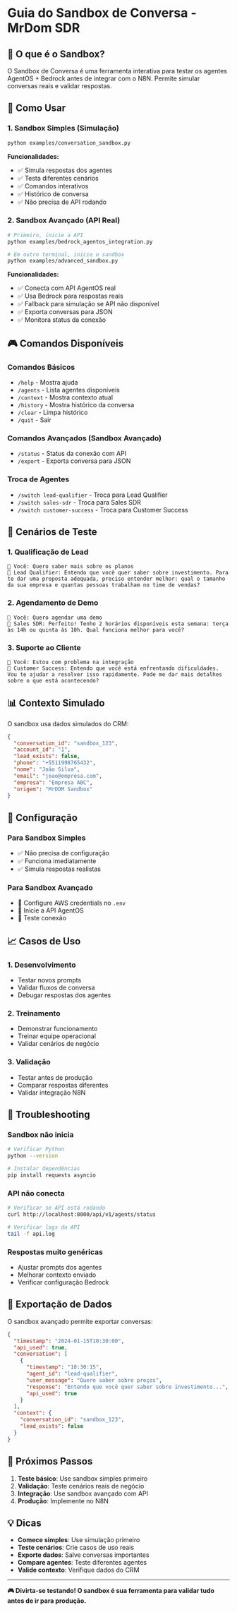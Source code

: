 # Guia do Sandbox de Conversa - MrDom SDR

## 🎯 O que é o Sandbox?

O Sandbox de Conversa é uma ferramenta interativa para testar os agentes AgentOS + Bedrock antes de integrar com o N8N. Permite simular conversas reais e validar respostas.

## 🚀 Como Usar

### 1. Sandbox Simples (Simulação)

```bash
python examples/conversation_sandbox.py
```

**Funcionalidades:**
- ✅ Simula respostas dos agentes
- ✅ Testa diferentes cenários
- ✅ Comandos interativos
- ✅ Histórico de conversa
- ✅ Não precisa de API rodando

### 2. Sandbox Avançado (API Real)

```bash
# Primeiro, inicie a API
python examples/bedrock_agentos_integration.py

# Em outro terminal, inicie o sandbox
python examples/advanced_sandbox.py
```

**Funcionalidades:**
- ✅ Conecta com API AgentOS real
- ✅ Usa Bedrock para respostas reais
- ✅ Fallback para simulação se API não disponível
- ✅ Exporta conversas para JSON
- ✅ Monitora status da conexão

## 🎮 Comandos Disponíveis

### Comandos Básicos
- `/help` - Mostra ajuda
- `/agents` - Lista agentes disponíveis
- `/context` - Mostra contexto atual
- `/history` - Mostra histórico da conversa
- `/clear` - Limpa histórico
- `/quit` - Sair

### Comandos Avançados (Sandbox Avançado)
- `/status` - Status da conexão com API
- `/export` - Exporta conversa para JSON

### Troca de Agentes
- `/switch lead-qualifier` - Troca para Lead Qualifier
- `/switch sales-sdr` - Troca para Sales SDR
- `/switch customer-success` - Troca para Customer Success

## 🧪 Cenários de Teste

### 1. Qualificação de Lead
```
👤 Você: Quero saber mais sobre os planos
🤖 Lead Qualifier: Entendo que você quer saber sobre investimento. Para te dar uma proposta adequada, preciso entender melhor: qual o tamanho da sua empresa e quantas pessoas trabalham no time de vendas?
```

### 2. Agendamento de Demo
```
👤 Você: Quero agendar uma demo
🤖 Sales SDR: Perfeito! Tenho 2 horários disponíveis esta semana: terça às 14h ou quinta às 10h. Qual funciona melhor para você?
```

### 3. Suporte ao Cliente
```
👤 Você: Estou com problema na integração
🤖 Customer Success: Entendo que você está enfrentando dificuldades. Vou te ajudar a resolver isso rapidamente. Pode me dar mais detalhes sobre o que está acontecendo?
```

## 📊 Contexto Simulado

O sandbox usa dados simulados do CRM:

```json
{
  "conversation_id": "sandbox_123",
  "account_id": "1",
  "lead_exists": false,
  "phone": "+5511998765432",
  "nome": "João Silva",
  "email": "joao@empresa.com",
  "empresa": "Empresa ABC",
  "origem": "MrDOM Sandbox"
}
```

## 🔧 Configuração

### Para Sandbox Simples
- ✅ Não precisa de configuração
- ✅ Funciona imediatamente
- ✅ Simula respostas realistas

### Para Sandbox Avançado
- 🔧 Configure AWS credentials no `.env`
- 🔧 Inicie a API AgentOS
- 🔧 Teste conexão

## 📈 Casos de Uso

### 1. Desenvolvimento
- Testar novos prompts
- Validar fluxos de conversa
- Debugar respostas dos agentes

### 2. Treinamento
- Demonstrar funcionamento
- Treinar equipe operacional
- Validar cenários de negócio

### 3. Validação
- Testar antes de produção
- Comparar respostas diferentes
- Validar integração N8N

## 🚨 Troubleshooting

### Sandbox não inicia
```bash
# Verificar Python
python --version

# Instalar dependências
pip install requests asyncio
```

### API não conecta
```bash
# Verificar se API está rodando
curl http://localhost:8000/api/v1/agents/status

# Verificar logs da API
tail -f api.log
```

### Respostas muito genéricas
- Ajustar prompts dos agentes
- Melhorar contexto enviado
- Verificar configuração Bedrock

## 📝 Exportação de Dados

O sandbox avançado permite exportar conversas:

```json
{
  "timestamp": "2024-01-15T10:30:00",
  "api_used": true,
  "conversation": [
    {
      "timestamp": "10:30:15",
      "agent_id": "lead-qualifier",
      "user_message": "Quero saber sobre preços",
      "response": "Entendo que você quer saber sobre investimento...",
      "api_used": true
    }
  ],
  "context": {
    "conversation_id": "sandbox_123",
    "lead_exists": false
  }
}
```

## 🎯 Próximos Passos

1. **Teste básico**: Use sandbox simples primeiro
2. **Validação**: Teste cenários reais de negócio
3. **Integração**: Use sandbox avançado com API
4. **Produção**: Implemente no N8N

## 💡 Dicas

- **Comece simples**: Use simulação primeiro
- **Teste cenários**: Crie casos de uso reais
- **Exporte dados**: Salve conversas importantes
- **Compare agentes**: Teste diferentes agentes
- **Valide contexto**: Verifique dados do CRM

---

**🎮 Divirta-se testando! O sandbox é sua ferramenta para validar tudo antes de ir para produção.**
